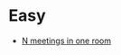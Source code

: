 # Easy
- [N meetings in one room](https://www.geeksforgeeks.org/problems/n-meetings-in-one-room-1587115620/1)
